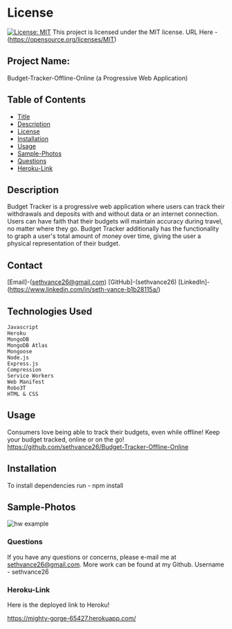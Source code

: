 # License
[![License: MIT](https://img.shields.io/badge/License-MIT-yellow.svg)](https://opensource.org/licenses/MIT)
  This project is licensed under the MIT license. URL Here - (https://opensource.org/licenses/MIT)
## Project Name:
Budget-Tracker-Offline-Online
(a Progressive Web Application)

## Table of Contents
- [Title](#Project-Name)
- [Description](#Description)
- [License](#License)
- [Installation](#Installation)
- [Usage](#Usage)
- [Sample-Photos](#Sample-Photos)
- [Questions](#Questions)
- [Heroku-Link](#Heroku-Link)

## Description
Budget Tracker is a progressive web application where users can track their withdrawals and deposits with and without data or an internet connection. Users can have faith that their budgets will maintain accuracy during travel, no matter where they go. Budget Tracker additionally has the functionality to graph a user's total amount of money over time, giving the user a physical representation of their budget. 

## Contact
[Email]-(sethvance26@gmail.com)
[GitHub]-(sethvance26)
[LinkedIn]-(https://www.linkedin.com/in/seth-vance-b1b28115a/)

## Technologies Used
```
Javascript
Heroku
MongoDB
MongoDB Atlas
Mongoose
Node.js
Express.js
Compression
Service Workers
Web Manifest
Robo3T
HTML & CSS
```

## Usage
Consumers love being able to track their budgets, even while offline! Keep your budget tracked, online or on the go! 
https://github.com/sethvance26/Budget-Tracker-Offline-Online


## Installation
To install dependencies run - npm install

## Sample-Photos

![hw example](https://user-images.githubusercontent.com/76290048/125029484-ba75f000-e057-11eb-8d3c-fec949e836d5.PNG)


### Questions
If you have any questions or concerns, please e-mail me at sethvance26@gmail.com. More work can be found at my Github. Username -  sethvance26 

### Heroku-Link
Here is the deployed link to Heroku!

https://mighty-gorge-65427.herokuapp.com/